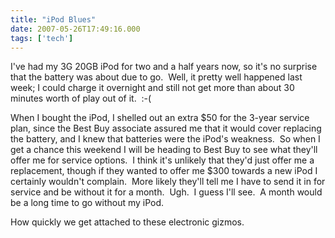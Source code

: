 ```yaml
---
title: "iPod Blues"
date: 2007-05-26T17:49:16.000
tags: ['tech']
---
```


I've had my 3G 20GB iPod for two and a half years now, so it's no surprise that the battery was about due to go.  Well, it pretty well happened last week; I could charge it overnight and still not get more than about 30 minutes worth of play out of it.  :-(

When I bought the iPod, I shelled out an extra $50 for the 3-year service plan, since the Best Buy associate assured me that it would cover replacing the battery, and I knew that batteries were the iPod's weakness.  So when I get a chance this weekend I will be heading to Best Buy to see what they'll offer me for service options.  I think it's unlikely that they'd just offer me a replacement, though if they wanted to offer me $300 towards a new iPod I certainly wouldn't complain.  More likely they'll tell me I have to send it in for service and be without it for a month.  Ugh.  I guess I'll see.  A month would be a long time to go without my iPod.

How quickly we get attached to these electronic gizmos.
